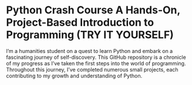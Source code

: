 # Python Crash Course A Hands-On, Project-Based Introduction to Programming (TRY IT YOURSELF)
I’m a humanities student on a quest to learn Python and embark on a fascinating journey of self-discovery. This GitHub repository is a chronicle of my progress as I’ve taken the first steps into the world of programming. Throughout this journey, I’ve completed numerous small projects, each contributing to my growth and understanding of Python. 
